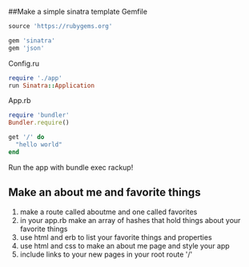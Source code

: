 ##Make a simple sinatra template
Gemfile
```ruby
source 'https://rubygems.org'

gem 'sinatra'
gem 'json'
```
Config.ru
```ruby
require './app'
run Sinatra::Application
```

App.rb
```ruby
require 'bundler'
Bundler.require()

get '/' do
  "hello world"
end
```
Run the app with bundle exec rackup!

## Make an about me and favorite things
1. make a route called aboutme and one called favorites
2. in your app.rb make an array of hashes that hold things about your favorite things
3. use html and erb to list your favorite things and properties
4. use html and css to make an about me page and style your app
5. include links to your new pages in your root route '/'
